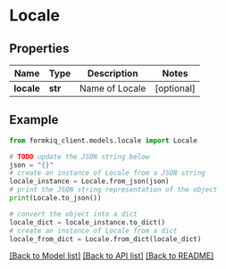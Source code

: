 # Locale


## Properties

Name | Type | Description | Notes
------------ | ------------- | ------------- | -------------
**locale** | **str** | Name of Locale | [optional] 

## Example

```python
from formkiq_client.models.locale import Locale

# TODO update the JSON string below
json = "{}"
# create an instance of Locale from a JSON string
locale_instance = Locale.from_json(json)
# print the JSON string representation of the object
print(Locale.to_json())

# convert the object into a dict
locale_dict = locale_instance.to_dict()
# create an instance of Locale from a dict
locale_from_dict = Locale.from_dict(locale_dict)
```
[[Back to Model list]](../README.md#documentation-for-models) [[Back to API list]](../README.md#documentation-for-api-endpoints) [[Back to README]](../README.md)


